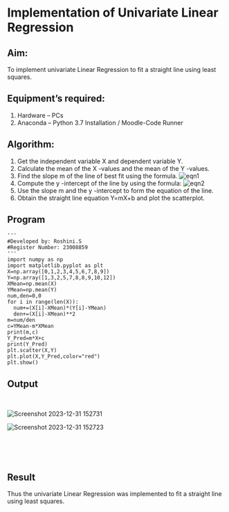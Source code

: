 # Implementation of Univariate Linear Regression
## Aim:
To implement univariate Linear Regression to fit a straight line using least squares.
## Equipment’s required:
1.	Hardware – PCs
2.	Anaconda – Python 3.7 Installation / Moodle-Code Runner
## Algorithm:
1.	Get the independent variable X and dependent variable Y.
2.	Calculate the mean of the X -values and the mean of the Y -values.
3.	Find the slope m of the line of best fit using the formula.
 ![eqn1](./eq1.jpg)
4.	Compute the y -intercept of the line by using the formula:
![eqn2](./eq2.jpg)  
5.	Use the slope m and the y -intercept to form the equation of the line.
6.	Obtain the straight line equation Y=mX+b and plot the scatterplot.
## Program
```
'''
#Developed by: Roshini.S
#Register Number: 23008859
'''
import numpy as np
import matplotlib.pyplot as plt
X=np.array([0,1,2,3,4,5,6,7,8,9])
Y=np.array([1,3,2,5,7,8,8,9,10,12])
XMean=np.mean(X)
YMean=np.mean(Y)
num,den=0,0
for i in range(len(X)):
  num+=(X[i]-XMean)*(Y[i]-YMean)
  den+=(X[i]-XMean)**2
m=num/den
c=YMean-m*XMean
print(m,c)
Y_Pred=m*X+c
print(Y_Pred)
plt.scatter(X,Y)
plt.plot(X,Y_Pred,color="red")
plt.show()

```
## Output
</br>

![Screenshot 2023-12-31 152731](https://github.com/23008859/Univariate-Linear-Regression/assets/139117979/15c3e780-66c6-4a3c-a31b-a03d4fbd218a)

![Screenshot 2023-12-31 152723](https://github.com/23008859/Univariate-Linear-Regression/assets/139117979/7accc23a-3161-467d-88df-f12bf8ea0b56)

</br>
</br>
</br>

## Result
Thus the univariate Linear Regression was implemented to fit a straight line using least squares.
